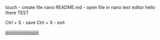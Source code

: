 touch <FILENAME> - create file
nano README.md - open file in nano text editor
hello there
TEST

Ctrl + S - save
Ctrl + X - exit

jjjjjjjjjjjjjjjjjjjjjjjjjjjjjjj

